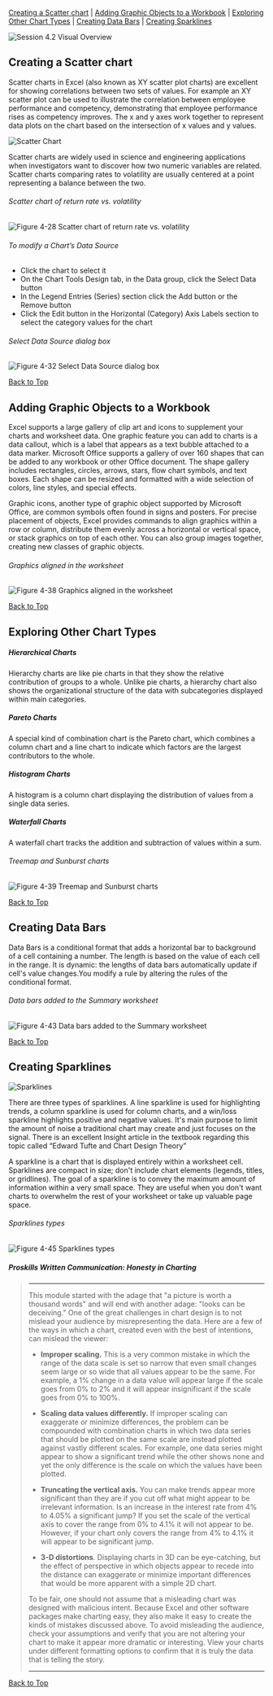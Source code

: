 <!--Analyzing and Charting Financial Data-->
<!--4.2 Scatter Charts, Data Bars, and Sparklines-->

[](#top)
[Creating a Scatter chart](#creating-a-scatter-chart) | [Adding Graphic Objects to a Workbook](#adding-graphic-objects-to-a-workbook) | [Exploring Other Chart Types](#exploring-other-chart-types) | [Creating Data Bars](#creating-data-bars) | [Creating Sparklines](#creating-sparklines)

![Session 4.2 Visual Overview](../images/modules/M04/Session%204-2.png)

## [](#creating-a-scatter-chart)Creating a Scatter chart
Scatter charts in Excel (also known as XY scatter plot charts) are excellent for showing correlations between two sets of values. For example an XY scatter plot can be used to illustrate the correlation between employee performance and competency, demonstrating that employee performance rises as competency improves. The x and y axes work together to represent data plots on the chart based on the intersection of x values and y values.

![Scatter Chart](../images/modules/M04/scatter.jpg)

Scatter charts are widely used in science and engineering applications when investigators want to discover how two numeric variables are related. Scatter charts comparing rates to volatility are usually centered at a point representing a balance between the two. 

###### Scatter chart of return rate vs. volatility
![Figure 4-28 Scatter chart of return rate vs. volatility](../images/modules/M04/Figure%204-28.png)

###### To modify a Chart’s Data Source

- Click the chart to select it
- On the Chart Tools Design tab, in the Data group, click the Select Data button
- In the Legend Entries (Series) section click the Add button or the Remove button
- Click the Edit button in the Horizontal (Category) Axis Labels section to select the category values for the chart

###### Select Data Source dialog box
![Figure 4-32 Select Data Source dialog box](../images/modules/M04/Figure%204-32.png)

[Back to Top](#top)

## [](#adding-graphic-objects-to-a-workbook)Adding Graphic Objects to a Workbook
Excel supports a large gallery of clip art and icons to supplement your charts and worksheet data. One graphic feature you can add to charts is a data callout, which is a label that appears as a text bubble attached to a data marker. Microsoft Office supports a gallery of over 160 shapes that can be added to any workbook or other Office document. The shape gallery includes rectangles, circles, arrows, stars, flow chart symbols, and text boxes. Each shape can be resized and formatted with a wide selection of colors, line styles, and special effects.

Graphic icons, another type of graphic object supported by Microsoft Office, are common symbols often found in signs and posters. For precise placement of objects, Excel provides commands to align graphics within a row or column, distribute them evenly across a horizontal or vertical space, or stack graphics on top of each other. You can also group images together, creating new classes of graphic objects.

###### Graphics aligned in the worksheet
![Figure 4-38 Graphics aligned in the worksheet](../images/modules/M04/Figure%204-38.png)

[Back to Top](#top)

## [](#exploring-other-chart-types)Exploring Other Chart Types

##### Hierarchical Charts
Hierarchy charts are like pie charts in that they show the relative contribution of groups to a whole. Unlike pie charts, a hierarchy chart also shows the organizational structure of the data with subcategories displayed within main categories.  

##### Pareto Charts
A special kind of combination chart is the Pareto chart, which combines a column chart and a line chart to indicate which factors are the largest contributors to the whole.

##### Histogram Charts
A histogram is a column chart displaying the distribution of values from a single data series.

##### Waterfall Charts
A waterfall chart tracks the addition and subtraction of values within a sum.

###### Treemap and Sunburst charts
![Figure 4-39 Treemap and Sunburst charts](../images/modules/M04/Figure%204-39.png)

[Back to Top](#top)

## [](#creating-data-bars)Creating Data Bars
Data Bars is a conditional format that adds a horizontal bar to background of a cell containing a number. The length is based on the value of each cell in the range. It is dynamic: the lengths of data bars automatically update if cell's value changes.You modify a rule by altering the rules of the conditional format.

###### Data bars added to the Summary worksheet
![Figure 4-43 Data bars added to the Summary worksheet](../images/modules/M04/Figure%204-43.png)

[Back to Top](#top)

## [](#creating-sparklines)Creating Sparklines
![Sparklines](https://farm5.static.flickr.com/4033/4613105285_afacb4f421.jpg)

There are three types of sparklines. A line sparkline is used for highlighting trends, a column sparkline is used for column charts, and a win/loss sparkline highlights positive and negative values. It's main purpose to limit the amount of noise a traditional chart may create and just focuses on the signal. There is an excellent Insight article in the textbook regarding this topic called “Edward Tufte and Chart Design Theory”

A sparkline is a chart that is displayed entirely within a worksheet cell. Sparklines are compact in size; don't include chart elements (legends, titles, or gridlines). The goal of a sparkline is to convey the maximum amount of information within a very small space. They are useful when you don't want charts to overwhelm the rest of your worksheet or take up valuable page space. 

###### Sparklines types
![Figure 4-45 Sparklines types](../images/modules/M04/Figure%204-45.png)

##### Proskills _Written Communication: Honesty in Charting_
> <hr>This module started with the adage that "a picture is worth a thousand words" and will end with another adage: "looks can be deceiving." One of the great challenges in chart design is to not mislead your audience by misrepresenting the data. Here are a few of the ways in which a chart, created even with the best of intentions, can mislead the viewer:
> 
> *   **Improper scaling.** This is a very common mistake in which the range of the data scale is set so narrow that even small changes seem large or so wide that all values appear to be the same. For example, a 1% change in a data value will appear large if the scale goes from 0% to 2% and it will appear insignificant if the scale goes from 0% to 100%.
> 
> *   **Scaling data values differently.** If improper scaling can exaggerate or minimize differences, the problem can be compounded with combination charts in which two data series that should be plotted on the same scale are instead plotted against vastly different scales. For example, one data series might appear to show a significant trend while the other shows none and yet the only difference is the scale on which the values have been plotted.
> 
> *   **Truncating the vertical axis.** You can make trends appear more significant than they are if you cut off what might appear to be irrelevant information. Is an increase in the interest rate from 4% to 4.05% a significant jump? If you set the scale of the vertical axis to cover the range from 0% to 4.1% it will not appear to be. However, if your chart only covers the range from 4% to 4.1% it will appear to be significant jump.
> 
> *   **3-D distortions**. Displaying charts in 3D can be eye-catching, but the effect of perspective in which objects appear to recede into the distance can exaggerate or minimize important differences that would be more apparent with a simple 2D chart. 
> 
> To be fair, one should not assume that a misleading chart was designed with malicious intent. Because Excel and other software packages make charting easy, they also make it easy to create the kinds of mistakes discussed above. To avoid misleading the audience, check your assumptions and verify that you are not altering your chart to make it appear more dramatic or interesting. View your charts under different formatting options to confirm that it is truly the data that is telling the story.
>
><hr>

[Back to Top](#top)

